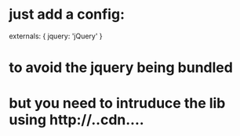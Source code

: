 # just add a config:

externals: {
jquery: 'jQuery'
}

# to avoid the jquery being bundled

# but you need to intruduce the lib using http://..cdn....
